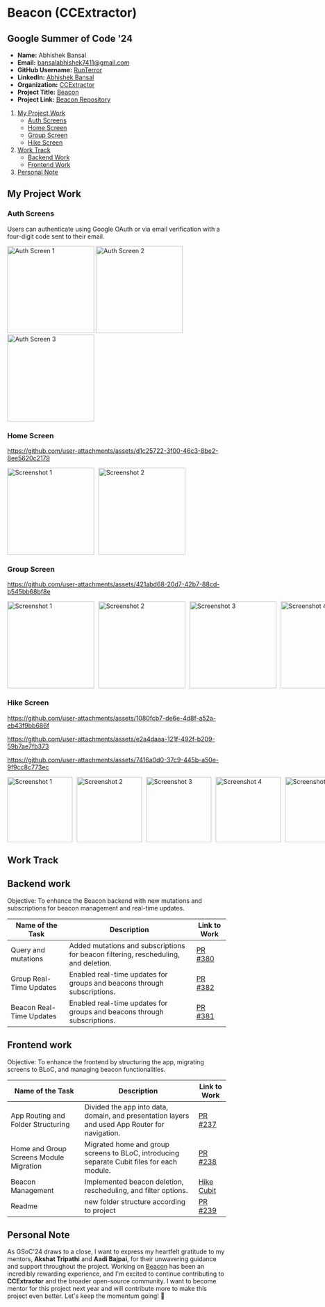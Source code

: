 # Beacon (CCExtractor)

## Google Summer of Code '24

- **Name:** Abhishek Bansal
- **Email:** [bansalabhishek7411@gmail.com](mailto:bansalabhishek7411@gmail.com)
- **GitHub Username:** [RunTerror](https://github.com/RunTerror)
- **LinkedIn:** [Abhishek Bansal](https://www.linkedin.com/in/abhishek-bansal-123456789/) 
- **Organization:** [CCExtractor](https://ccextractor.org/)
- **Project Title:** [Beacon](https://github.com/CCExtractor/beacon)
- **Project Link:** [Beacon Repository](https://github.com/CCExtractor/beacon)



1. [My Project Work](#my-project-work)
   - [Auth Screens](#auth-screens)
   - [Home Screen](#home-screen)
   - [Group Screen](#group-screen)
   - [Hike Screen](#hike-screen)
2. [Work Track](#work-track)
   - [Backend Work](#backend-work)
   - [Frontend Work](#frontend-work)
3. [Personal Note](#personal-note)

## My Project Work

### Auth Screens

Users can authenticate using Google OAuth or via email verification with a four-digit code sent to their email.

<p>
  <img width="200" src="https://github.com/user-attachments/assets/19bb49c0-0346-416e-b28d-1541185552b0" alt="Auth Screen 1">
  <img width="200" src="https://github.com/user-attachments/assets/18a5c323-4929-4c0f-afa0-3c01a62378a4" alt="Auth Screen 2">
  <img width="200" src="https://github.com/user-attachments/assets/030bfb21-d36a-42ff-8926-114ade282fdc" alt="Auth Screen 3">
</p>


### Home Screen

https://github.com/user-attachments/assets/d1c25722-3f00-46c3-8be2-8ee5620c2179
<div style="display: flex; gap: 10px;">
  <img width="200" src="https://github.com/user-attachments/assets/0cc28c81-d6ac-440c-ab50-2b706171be18" alt="Screenshot 1">
  <img width="200" src="https://github.com/user-attachments/assets/da016ef3-75ca-4ffd-9d60-ec58117afaf8" alt="Screenshot 2">
</div>


### Group Screen


https://github.com/user-attachments/assets/421abd68-20d7-42b7-88cd-b545bb68bf8e

<div style="display: flex; gap: 10px;">
  <img width="200" src="https://github.com/user-attachments/assets/451e8d15-5147-463d-b4c0-b8843ed1f847" alt="Screenshot 1">
  <img width="200" src="https://github.com/user-attachments/assets/430af009-7693-4797-b253-9297b712a9b3" alt="Screenshot 2">
  <img width="200" src="https://github.com/user-attachments/assets/fc052bee-02cd-4620-8489-44c9854ee96b" alt="Screenshot 3">
  <img width="200" src="https://github.com/user-attachments/assets/52494642-88d3-4ca5-a316-eb06e0449ba4" alt="Screenshot 4">
  <img width="200" src="https://github.com/user-attachments/assets/88002820-cd6e-495f-9967-ec92ef732672" alt="Screenshot 5">
  <img width="200" src="https://github.com/user-attachments/assets/419926b7-4512-4703-9a1b-08ce6e1176b7" alt="Screenshot 6">
  <img width="200" src="https://github.com/user-attachments/assets/c4eac045-2972-44ff-ae71-369cfeab85b3" alt="Screenshot 7">
</div>


### Hike Screen

https://github.com/user-attachments/assets/1080fcb7-de6e-4d8f-a52a-eb43f9bb686f


https://github.com/user-attachments/assets/e2a4daaa-121f-492f-b209-59b7ae7fb373


https://github.com/user-attachments/assets/7416a0d0-37c9-445b-a50e-9f9cc8c773ec



<div style="display: flex; gap: 10px;">
  <img width="150" src="https://github.com/user-attachments/assets/c4cb2b4f-0bbc-4638-aab3-d0957fc0fab8" alt="Screenshot 1">
  <img width="150" src="https://github.com/user-attachments/assets/f27d0fa9-09fb-4ba5-8956-1ab5ac96f985" alt="Screenshot 2">
  <img width="150" src="https://github.com/user-attachments/assets/7f198da2-f520-4557-9943-92238a755554" alt="Screenshot 3">
  <img width="150" src="https://github.com/user-attachments/assets/4b977827-e387-43b6-8f13-41195588f231" alt="Screenshot 4">
  <img width="150" src="https://github.com/user-attachments/assets/0643c2b4-281c-4f8d-8fab-f511cdbf20f6" alt="Screenshot 5">
</div>




## Work Track

## Backend work

Objective: To enhance the Beacon backend with new mutations and subscriptions for beacon management and real-time updates.

| Name of the Task                  | Description                                                                                          | Link to Work                                                                                                                                                     |
|----------------------------------|------------------------------------------------------------------------------------------------------|-------------------------------------------------------------------------------------------------------------------------------------------------------------------|
| Query and mutations             | Added mutations and subscriptions for beacon filtering, rescheduling, and deletion.                 | [PR #380](https://github.com/CCExtractor/beacon-backend/pull/380)                                                                                              |
|Group Real-Time Updates               | Enabled real-time updates for groups and beacons through subscriptions.                             | [PR #382](https://github.com/CCExtractor/beacon-backend/pull/381)      
|Beacon Real-Time Updates               | Enabled real-time updates for groups and beacons through subscriptions.                             | [PR #381](https://github.com/CCExtractor/beacon-backend/pull/381)  


## Frontend work

Objective: To enhance the frontend by structuring the app, migrating screens to BLoC, and managing beacon functionalities.

| Name of the Task                       | Description                                                                                             | Link to Work                                                                                                                               |
|---------------------------------------|---------------------------------------------------------------------------------------------------------|---------------------------------------------------------------------------------------------------------------------------------------------|
| App Routing and Folder Structuring    | Divided the app into data, domain, and presentation layers and used App Router for navigation.          | [PR #237](https://github.com/CCExtractor/beacon/pull/237)                                                                                  |
| Home and Group Screens Module Migration | Migrated home and group screens to BLoC, introducing separate Cubit files for each module.              | [PR #238](https://github.com/CCExtractor/beacon/pull/238/files)                                                                                                                     |
| Beacon Management                     | Implemented beacon deletion, rescheduling, and filter options.                                         | [Hike Cubit](https://github.com/CCExtractor/beacon/blob/36e489cf10c7058e94aeca11af720567966a370f/lib/presentation/hike/cubit/location_cubit/location_cubit.dart) |
| Readme                     | new folder structure according to project                                     | [PR #239](https://github.com/CCExtractor/beacon/pull/241) |






## Personal Note

As GSoC'24 draws to a close, I want to express my heartfelt gratitude to my mentors, **Akshat Tripathi** and **Aadi Bajpai**, for their unwavering guidance and support throughout the project. Working on [Beacon](https://github.com/CCExtractor/beacon) has been an incredibly rewarding experience, and I'm excited to continue contributing to **CCExtractor** and the broader open-source community. I want to become mentor for this project next year and will contribute more to make this project even better. Let's keep the momentum going! 🚀
